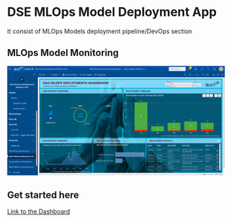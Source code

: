 # DSE MLOps Model Deployment App

It consist of MLOps Models deployment pipeline/DevOps section


## MLOps Model Monitoring
![CoE.png](https://github.com/PrezSeah/galleryres/blob/main/dse-app/mlops-monitor/images/Platform-CoE-4-MLOps_Deployment.png)

## Get started here
[Link to the Dashboard](https://app.powerbi.com/groups/9437d536-0005-4224-98cd-54b45dab0a47/reports/6b7356da-ea54-4b9f-852e-7ac11223bd7d/ReportSectiond3a3e17a3394803167dd&source=portal&screenColor=rgba%280%2C+79%2C+159%2C+1%29&skipAppMetadata=true)
